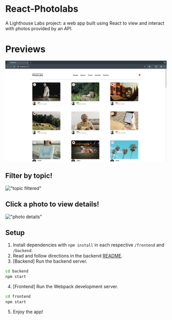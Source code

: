 # React-Photolabs
A Lighthouse Labs project: a web app built using React to view and interact with photos provided by an API.

# Previews

!["home page"](./docs/Homepage.png)

## Filter by topic!
!["topic filtered"](./docs/TopicFiltered.png)

## Click a photo to view details!
!["photo details"](./docs/Modal.png)

## Setup

1. Install dependencies with `npm install` in each respective `/frontend` and `/backend`.
2. Read and follow directions in the backend [README](./backend/README.md).
3. [Backend] Run the backend server.

```sh
cd backend
npm start
```
4. [Frontend] Run the Webpack development server.

```sh
cd frontend
npm start
```

5. Enjoy the app!
